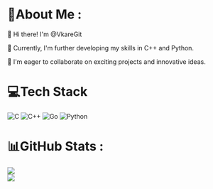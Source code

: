 # 💫About Me :
👋 Hi there! I'm @VkareGit

🌱 Currently, I'm further developing my skills in C++ and Python.

💞️ I'm eager to collaborate on exciting projects and innovative ideas.

# 💻Tech Stack
![C](https://img.shields.io/badge/c-%2300599C.svg?style=for-the-badge&logo=c&logoColor=white) ![C++](https://img.shields.io/badge/c++-%2300599C.svg?style=for-the-badge&logo=c%2B%2B&logoColor=white) ![Go](https://img.shields.io/badge/go-%2300ADD8.svg?style=for-the-badge&logo=go&logoColor=white) ![Python](https://img.shields.io/badge/python-3670A0?style=for-the-badge&logo=python&logoColor=ffdd54)
# 📊GitHub Stats :
![](https://github-readme-streak-stats.herokuapp.com/?user=VkareGit&theme=radical&hide_border=false)<br/>
![](https://github-readme-stats.vercel.app/api/top-langs/?username=VkareGit&theme=radical&hide_border=false&include_all_commits=true&count_private=true&layout=compact)

